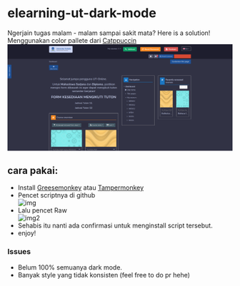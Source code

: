 # elearning-ut-dark-mode
Ngerjain tugas malam - malam sampai sakit mata? Here is a solution!  
Menggunakan color pallete dari [Catppuccin](https://github.com/catppuccin/)
![img](https://raw.githubusercontent.com/AndreasYNY/elearning-ut-dark-mode/main/image.png)
## cara pakai:
- Install [Greesemonkey](https://www.greasespot.net/) atau [Tampermonkey](https://www.tampermonkey.net/index.php)
- Pencet scriptnya di github  
![img](https://i.imgur.com/la4hlY1.png)
- Lalu pencet Raw  
![img2](https://i.imgur.com/Rt4NxTD.png)
- Sehabis itu nanti ada confirmasi untuk menginstall script tersebut.
- enjoy!

### Issues
- Belum 100% semuanya dark mode.
- Banyak style yang tidak konsisten (feel free to do pr hehe)
